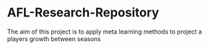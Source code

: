# AFL-Research-Repository
 
The aim of this project is to apply meta learning methods to project a players growth between seasons
